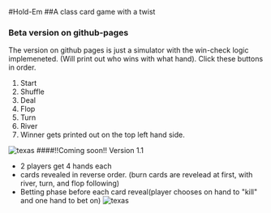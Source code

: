 #Hold-Em
##A class card game with a twist
### Beta version on github-pages
The version on github pages is just a simulator with the win-check logic implemeneted. (Will print out who wins with what hand). Click these buttons in order.

1. Start
2. Shuffle
3. Deal
4. Flop
5. Turn
6. River
7. Winner gets printed out on the top left hand side.

![texas](https://i.imgur.com/67QPbhS.png)
####!!Coming soon!! Version 1.1
- 2 players get 4 hands each
- cards revealed in reverse order. (burn cards are revelead at first, with river, turn, and flop following)
- Betting phase before each card reveal(player chooses on hand to "kill" and one hand to bet on)
![texas](https://i.imgur.com/1airCTA.png)
